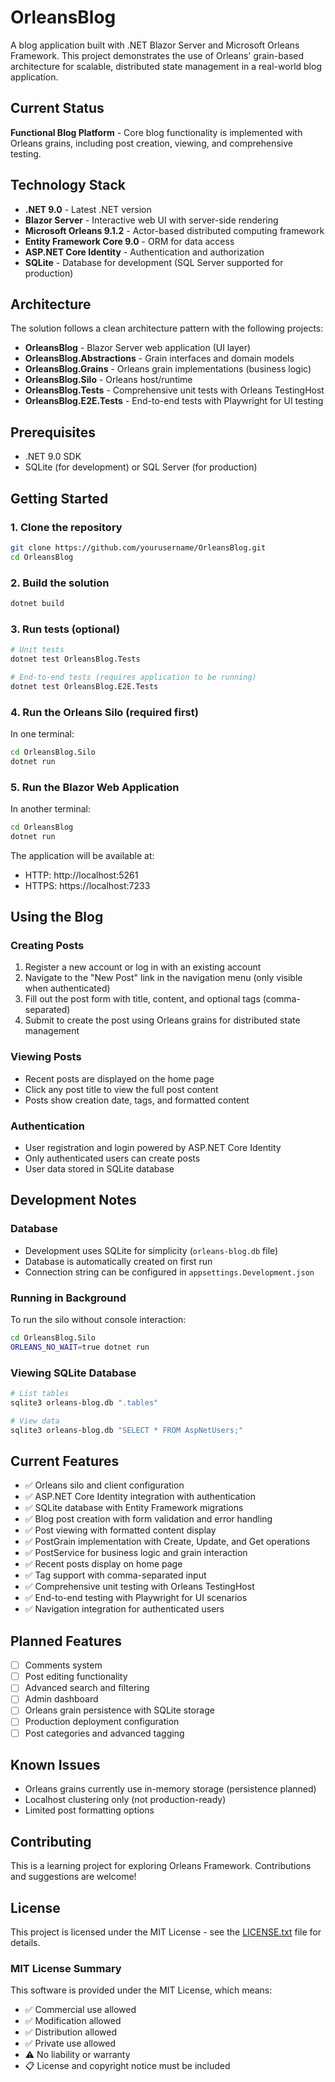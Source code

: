 # OrleansBlog

A blog application built with .NET Blazor Server and Microsoft Orleans Framework. This project demonstrates the use of Orleans' grain-based architecture for scalable, distributed state management in a real-world blog application.

## Current Status
**Functional Blog Platform** - Core blog functionality is implemented with Orleans grains, including post creation, viewing, and comprehensive testing.

## Technology Stack
- **.NET 9.0** - Latest .NET version
- **Blazor Server** - Interactive web UI with server-side rendering
- **Microsoft Orleans 9.1.2** - Actor-based distributed computing framework
- **Entity Framework Core 9.0** - ORM for data access
- **ASP.NET Core Identity** - Authentication and authorization
- **SQLite** - Database for development (SQL Server supported for production)

## Architecture
The solution follows a clean architecture pattern with the following projects:

- **OrleansBlog** - Blazor Server web application (UI layer)
- **OrleansBlog.Abstractions** - Grain interfaces and domain models
- **OrleansBlog.Grains** - Orleans grain implementations (business logic)
- **OrleansBlog.Silo** - Orleans host/runtime
- **OrleansBlog.Tests** - Comprehensive unit tests with Orleans TestingHost
- **OrleansBlog.E2E.Tests** - End-to-end tests with Playwright for UI testing

## Prerequisites
- .NET 9.0 SDK
- SQLite (for development) or SQL Server (for production)

## Getting Started

### 1. Clone the repository
```bash
git clone https://github.com/yourusername/OrleansBlog.git
cd OrleansBlog
```

### 2. Build the solution
```bash
dotnet build
```

### 3. Run tests (optional)
```bash
# Unit tests
dotnet test OrleansBlog.Tests

# End-to-end tests (requires application to be running)
dotnet test OrleansBlog.E2E.Tests
```

### 4. Run the Orleans Silo (required first)
In one terminal:
```bash
cd OrleansBlog.Silo
dotnet run
```

### 5. Run the Blazor Web Application
In another terminal:
```bash
cd OrleansBlog
dotnet run
```

The application will be available at:
- HTTP: http://localhost:5261
- HTTPS: https://localhost:7233

## Using the Blog

### Creating Posts
1. Register a new account or log in with an existing account
2. Navigate to the "New Post" link in the navigation menu (only visible when authenticated)
3. Fill out the post form with title, content, and optional tags (comma-separated)
4. Submit to create the post using Orleans grains for distributed state management

### Viewing Posts
- Recent posts are displayed on the home page
- Click any post title to view the full post content
- Posts show creation date, tags, and formatted content

### Authentication
- User registration and login powered by ASP.NET Core Identity
- Only authenticated users can create posts
- User data stored in SQLite database

## Development Notes

### Database
- Development uses SQLite for simplicity (`orleans-blog.db` file)
- Database is automatically created on first run
- Connection string can be configured in `appsettings.Development.json`

### Running in Background
To run the silo without console interaction:
```bash
cd OrleansBlog.Silo
ORLEANS_NO_WAIT=true dotnet run
```

### Viewing SQLite Database
```bash
# List tables
sqlite3 orleans-blog.db ".tables"

# View data
sqlite3 orleans-blog.db "SELECT * FROM AspNetUsers;"
```

## Current Features
- ✅ Orleans silo and client configuration
- ✅ ASP.NET Core Identity integration with authentication
- ✅ SQLite database with Entity Framework migrations
- ✅ Blog post creation with form validation and error handling
- ✅ Post viewing with formatted content display
- ✅ PostGrain implementation with Create, Update, and Get operations
- ✅ PostService for business logic and grain interaction
- ✅ Recent posts display on home page
- ✅ Tag support with comma-separated input
- ✅ Comprehensive unit testing with Orleans TestingHost
- ✅ End-to-end testing with Playwright for UI scenarios
- ✅ Navigation integration for authenticated users

## Planned Features
- [ ] Comments system
- [ ] Post editing functionality
- [ ] Advanced search and filtering
- [ ] Admin dashboard
- [ ] Orleans grain persistence with SQLite storage
- [ ] Production deployment configuration
- [ ] Post categories and advanced tagging

## Known Issues
- Orleans grains currently use in-memory storage (persistence planned)
- Localhost clustering only (not production-ready)
- Limited post formatting options

## Contributing
This is a learning project for exploring Orleans Framework. Contributions and suggestions are welcome!

## License
This project is licensed under the MIT License - see the [LICENSE.txt](LICENSE.txt) file for details.

### MIT License Summary
This software is provided under the MIT License, which means:
- ✅ Commercial use allowed
- ✅ Modification allowed
- ✅ Distribution allowed
- ✅ Private use allowed
- ⚠️ No liability or warranty
- 📋 License and copyright notice must be included
